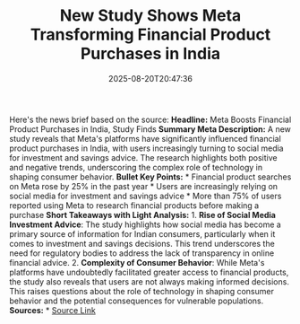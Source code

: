 ﻿---
title: "New Study Shows Meta Transforming Financial Product Purchases in India"
date: "2025-08-20T20:47:36"
category: "Markets"
summary: ""
slug: "new study shows meta transforming financial product purchase"
source_urls:
  - "https://about.fb.com/news/2025/08/new-study-shows-meta-transforming-financial-product-purchases-in-india/"
seo:
  title: "New Study Shows Meta Transforming Financial Product Purchases in India | Hash n Hedge"
  description: ""
  keywords: ["news", "markets", "brief"]
---
Here's the news brief based on the source:  **Headline:** Meta Boosts Financial Product Purchases in India, Study Finds  **Summary Meta Description:** A new study reveals that Meta's platforms have significantly influenced financial product purchases in India, with users increasingly turning to social media for investment and savings advice. The research highlights both positive and negative trends, underscoring the complex role of technology in shaping consumer behavior.  **Bullet Key Points:**  * Financial product searches on Meta rose by 25% in the past year * Users are increasingly relying on social media for investment and savings advice * More than 75% of users reported using Meta to research financial products before making a purchase  **Short Takeaways with Light Analysis:**  1. **Rise of Social Media Investment Advice**: The study highlights how social media has become a primary source of information for Indian consumers, particularly when it comes to investment and savings decisions. This trend underscores the need for regulatory bodies to address the lack of transparency in online financial advice. 2. **Complexity of Consumer Behavior**: While Meta's platforms have undoubtedly facilitated greater access to financial products, the study also reveals that users are not always making informed decisions. This raises questions about the role of technology in shaping consumer behavior and the potential consequences for vulnerable populations.  **Sources:**  * [Source Link](https://about.fb.com/news/2025/08/new-study-shows-meta-transforming-financial-product-purchases-in-india/) 
